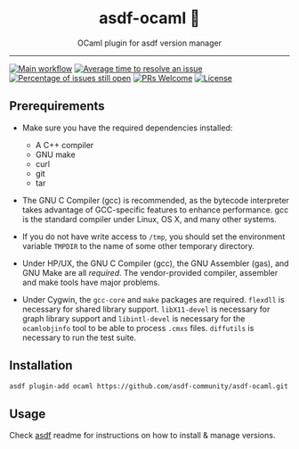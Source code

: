 <div align="center">
<h1>asdf-ocaml 🐫</h1>
OCaml plugin for asdf version manager
</div>
<hr />

[![Main workflow](https://github.com/asdf-community/asdf-ocaml/workflows/Main%20workflow/badge.svg)](https://github.com/asdf-community/asdf-ocaml/actions)
[![Average time to resolve an issue](https://isitmaintained.com/badge/resolution/asdf-community/asdf-ocaml.svg)](https://isitmaintained.com/project/asdf-community/asdf-ocaml "Average time to resolve an issue")
[![Percentage of issues still open](https://isitmaintained.com/badge/open/asdf-community/asdf-ocaml.svg)](https://isitmaintained.com/project/asdf-community/asdf-ocaml "Percentage of issues still open")
[![PRs Welcome](https://img.shields.io/badge/PRs-welcome-brightgreen.svg)](http://makeapullrequest.com)
[![License](https://img.shields.io/github/license/asdf-community/asdf-ocaml?color=brightgreen)](https://github.com/asdf-community/asdf-ocaml/blob/master/LICENSE)

## Prerequirements

- Make sure you have the required dependencies installed:
  - A C++ compiler
  - GNU make
  - curl
  - git
  - tar

- The GNU C Compiler (gcc) is recommended, as the bytecode interpreter takes
  advantage of GCC-specific features to enhance performance. gcc is the standard
  compiler under Linux, OS X, and many other systems.

- If you do not have write access to `/tmp`, you should set the environment
  variable `TMPDIR` to the name of some other temporary directory.

- Under HP/UX, the GNU C Compiler (gcc), the GNU Assembler (gas), and GNU Make
  are all _required_. The vendor-provided compiler, assembler and make tools
  have major problems.

- Under Cygwin, the `gcc-core` and `make` packages are required. `flexdll` is
  necessary for shared library support. `libX11-devel` is necessary for graph
  library support and `libintl-devel` is necessary for the `ocamlobjinfo` tool
  to be able to process `.cmxs` files. `diffutils` is necessary to run the test
  suite.

## Installation

```bash
asdf plugin-add ocaml https://github.com/asdf-community/asdf-ocaml.git
```

## Usage

Check [asdf](https://github.com/asdf-vm/asdf) readme for instructions on how to
install & manage versions.
